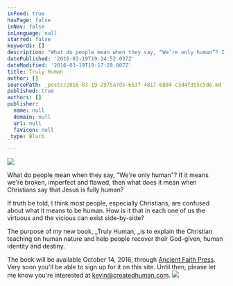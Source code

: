```yaml
---
inFeed: true
hasPage: false
inNav: false
inLanguage: null
starred: false
keywords: []
description: "What do people mean when they say, “We’re only human”? If it means we're broken, imperfect and flawed, then what does it mean when Christians say that Jesus is fully human?"
datePublished: '2016-03-19T19:24:52.037Z'
dateModified: '2016-03-19T19:17:28.807Z'
title: Truly Human
author: []
sourcePath: _posts/2016-03-19-2975a7d5-653f-4817-b884-c3d4f355c5d6.md
published: true
authors: []
publisher:
  name: null
  domain: null
  url: null
  favicon: null
_type: Blurb

---
```

![](https://the-grid-user-content.s3-us-west-2.amazonaws.com/87ddbd52-0574-4c8d-af84-f56f130fd8d9.jpg)

What do people mean when they say, "We're only human"? If it means we're broken, imperfect and flawed, then what does it mean when Christians say that Jesus is fully human?

If truth be told, I think most people, especially Christians, are confused about what it means to be human. How is it that in each one of us the virtuous and the vicious can exist side-by-side? 

The purpose of my new book, _Truly Human, _is to explain the
Christian teaching on human nature and help people recover their
God-given, human identity and destiny.

The book will be available October 14, 2016, through [Ancient Faith Press][0]. Very soon you'll be able to sign up for it on this site. Until then, please let me know you're interested at kevin@createdhuman.com.
![](https://the-grid-user-content.s3-us-west-2.amazonaws.com/974cd313-d565-460c-8d1d-f71d9b541f82.jpg)

[0]: ancientfaith.com